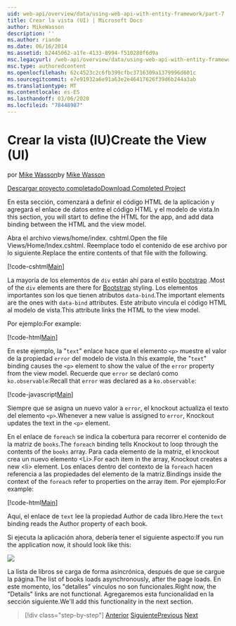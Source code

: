 ```yaml
---
uid: web-api/overview/data/using-web-api-with-entity-framework/part-7
title: Crear la vista (UI) | Microsoft Docs
author: MikeWasson
description: ''
ms.author: riande
ms.date: 06/16/2014
ms.assetid: b2445062-a1fe-4133-8994-f510280f6d9a
msc.legacyurl: /web-api/overview/data/using-web-api-with-entity-framework/part-7
msc.type: authoredcontent
ms.openlocfilehash: 62c4523c2c6fb399cfbc3716309a1379996d601c
ms.sourcegitcommit: e7e91932a6e91a63e2e46417626f39d6b244a3ab
ms.translationtype: MT
ms.contentlocale: es-ES
ms.lasthandoff: 03/06/2020
ms.locfileid: "78448987"
---
```

# <a name="create-the-view-ui"></a><span data-ttu-id="db116-102">Crear la vista (IU)</span><span class="sxs-lookup"><span data-stu-id="db116-102">Create the View (UI)</span></span>

<span data-ttu-id="db116-103">por [Mike Wasson](https://github.com/MikeWasson)</span><span class="sxs-lookup"><span data-stu-id="db116-103">by [Mike Wasson](https://github.com/MikeWasson)</span></span>

[<span data-ttu-id="db116-104">Descargar proyecto completado</span><span class="sxs-lookup"><span data-stu-id="db116-104">Download Completed Project</span></span>](https://github.com/MikeWasson/BookService)

<span data-ttu-id="db116-105">En esta sección, comenzará a definir el código HTML de la aplicación y agregará el enlace de datos entre el código HTML y el modelo de vista.</span><span class="sxs-lookup"><span data-stu-id="db116-105">In this section, you will start to define the HTML for the app, and add data binding between the HTML and the view model.</span></span>

<span data-ttu-id="db116-106">Abra el archivo views/home/index. cshtml.</span><span class="sxs-lookup"><span data-stu-id="db116-106">Open the file Views/Home/Index.cshtml.</span></span> <span data-ttu-id="db116-107">Reemplace todo el contenido de ese archivo por lo siguiente.</span><span class="sxs-lookup"><span data-stu-id="db116-107">Replace the entire contents of that file with the following.</span></span>

[!code-cshtml[Main](part-7/samples/sample1.cshtml)]

<span data-ttu-id="db116-108">La mayoría de los elementos de `div` están ahí para el estilo [bootstrap](http://getbootstrap.com/) .</span><span class="sxs-lookup"><span data-stu-id="db116-108">Most of the `div` elements are there for [Bootstrap](http://getbootstrap.com/) styling.</span></span> <span data-ttu-id="db116-109">Los elementos importantes son los que tienen atributos `data-bind`.</span><span class="sxs-lookup"><span data-stu-id="db116-109">The important elements are the ones with `data-bind` attributes.</span></span> <span data-ttu-id="db116-110">Este atributo vincula el código HTML al modelo de vista.</span><span class="sxs-lookup"><span data-stu-id="db116-110">This attribute links the HTML to the view model.</span></span>

<span data-ttu-id="db116-111">Por ejemplo:</span><span class="sxs-lookup"><span data-stu-id="db116-111">For example:</span></span>

[!code-html[Main](part-7/samples/sample2.html)]

<span data-ttu-id="db116-112">En este ejemplo, la &quot;`text`&quot; enlace hace que el elemento `<p>` muestre el valor de la propiedad `error` del modelo de vista.</span><span class="sxs-lookup"><span data-stu-id="db116-112">In this example, the &quot;`text`&quot; binding causes the `<p>` element to show the value of the `error` property from the view model.</span></span> <span data-ttu-id="db116-113">Recuerde que `error` se declaró como `ko.observable`:</span><span class="sxs-lookup"><span data-stu-id="db116-113">Recall that `error` was declared as a `ko.observable`:</span></span>

[!code-javascript[Main](part-7/samples/sample3.js)]

<span data-ttu-id="db116-114">Siempre que se asigna un nuevo valor a `error`, el knockout actualiza el texto del elemento `<p>`.</span><span class="sxs-lookup"><span data-stu-id="db116-114">Whenever a new value is assigned to `error`, Knockout updates the text in the `<p>` element.</span></span>

<span data-ttu-id="db116-115">En el enlace de `foreach` se indica la cobertura para recorrer el contenido de la matriz de `books`.</span><span class="sxs-lookup"><span data-stu-id="db116-115">The `foreach` binding tells Knockout to loop through the contents of the `books` array.</span></span> <span data-ttu-id="db116-116">Para cada elemento de la matriz, el knockout crea un nuevo elemento &lt;Li&gt;.</span><span class="sxs-lookup"><span data-stu-id="db116-116">For each item in the array, Knockout creates a new &lt;li&gt; element.</span></span> <span data-ttu-id="db116-117">Los enlaces dentro del contexto de la `foreach` hacen referencia a las propiedades del elemento de la matriz.</span><span class="sxs-lookup"><span data-stu-id="db116-117">Bindings inside the context of the `foreach` refer to properties on the array item.</span></span> <span data-ttu-id="db116-118">Por ejemplo:</span><span class="sxs-lookup"><span data-stu-id="db116-118">For example:</span></span>

[!code-html[Main](part-7/samples/sample4.html)]

<span data-ttu-id="db116-119">Aquí, el enlace de `text` lee la propiedad Author de cada libro.</span><span class="sxs-lookup"><span data-stu-id="db116-119">Here the `text` binding reads the Author property of each book.</span></span>

<span data-ttu-id="db116-120">Si ejecuta la aplicación ahora, debería tener el siguiente aspecto:</span><span class="sxs-lookup"><span data-stu-id="db116-120">If you run the application now, it should look like this:</span></span>

![](part-7/_static/image1.png)

<span data-ttu-id="db116-121">La lista de libros se carga de forma asincrónica, después de que se cargue la página.</span><span class="sxs-lookup"><span data-stu-id="db116-121">The list of books loads asynchronously, after the page loads.</span></span> <span data-ttu-id="db116-122">En este momento, los &quot;detalles&quot; vínculos no son funcionales.</span><span class="sxs-lookup"><span data-stu-id="db116-122">Right now, the &quot;Details&quot; links are not functional.</span></span> <span data-ttu-id="db116-123">Agregaremos esta funcionalidad en la sección siguiente.</span><span class="sxs-lookup"><span data-stu-id="db116-123">We'll add this functionality in the next section.</span></span>

> [!div class="step-by-step"]
> <span data-ttu-id="db116-124">[Anterior](part-6.md)
> [Siguiente](part-8.md)</span><span class="sxs-lookup"><span data-stu-id="db116-124">[Previous](part-6.md)
[Next](part-8.md)</span></span>
